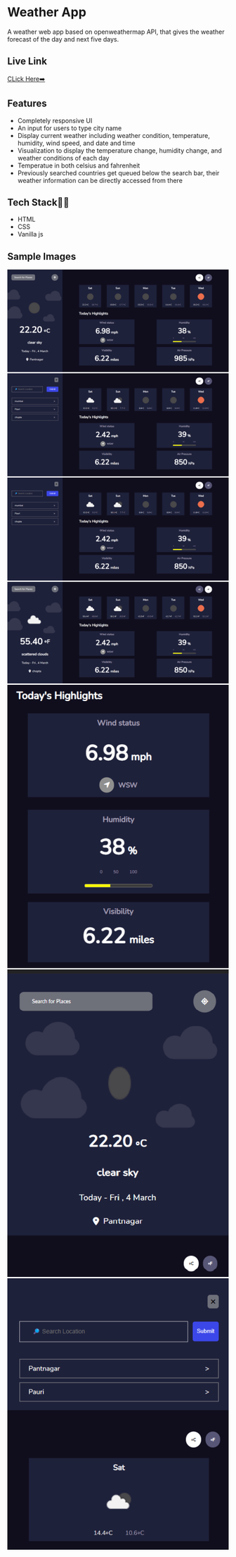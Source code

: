 # Weather App

A weather web app based on openweathermap API, that gives the weather forecast of the day and next five days.


## Live Link
[CLick Here➡️](https://weather-app-project-omega.vercel.app/)

## Features

- Completely responsive UI
- An input for users to type city name
- Display current weather including weather condition, temperature, humidity, wind speed, and date and time
- Visualization to display the temperature change, humidity change, and weather conditions of each day
- Temperatue in both celsius and fahrenheit
- Previously searched countries get queued below the search bar, their weather information can be directly accessed from there


## Tech Stack👩‍💻

- HTML
- CSS
- Vanilla js

## Sample Images

![alt text](https://github.com/Vikaspundir24/Weather-App-Project/blob/426307fcce5bd2275d19f01d312eb524fa456b84/project%20Design%20SS/1.png)
![alt text](https://github.com/Vikaspundir24/Weather-App-Project/blob/426307fcce5bd2275d19f01d312eb524fa456b84/project%20Design%20SS/3.png)
![alt text](https://github.com/Vikaspundir24/Weather-App-Project/blob/426307fcce5bd2275d19f01d312eb524fa456b84/project%20Design%20SS/3.png)
![alt text](https://github.com/Vikaspundir24/Weather-App-Project/blob/426307fcce5bd2275d19f01d312eb524fa456b84/project%20Design%20SS/4.png)
![alt text](https://github.com/Vikaspundir24/Weather-App-Project/blob/426307fcce5bd2275d19f01d312eb524fa456b84/project%20Design%20SS/5.png)
![alt text](https://github.com/Vikaspundir24/Weather-App-Project/blob/426307fcce5bd2275d19f01d312eb524fa456b84/project%20Design%20SS/6.png)
![alt text](https://github.com/Vikaspundir24/Weather-App-Project/blob/426307fcce5bd2275d19f01d312eb524fa456b84/project%20Design%20SS/7.png)

